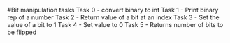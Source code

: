 #Bit manipulation tasks
Task 0 - convert binary to int
Task 1 - Print binary rep of a number
Task 2 - Return value of a bit at an index
Task 3 - Set the value of a bit to 1
Task 4 - Set value to 0
Task 5 - Returns number of bits to be flipped

